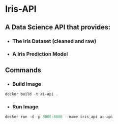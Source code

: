 # Iris-API

## A Data Science API that provides:

- ### The Iris Dataset (cleaned and raw)

- ### A Iris Prediction Model

## Commands

- ### Build Image
```powershell
docker build -t ai-api .
```

- ### Run Image
```powershell
docker run -d -p 8000:8000 --name iris_api ai-api 
```
